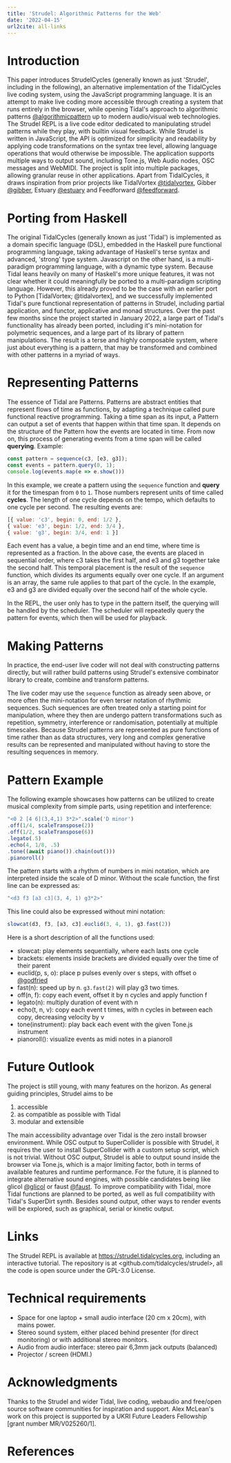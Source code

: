 ```yaml
---
title: 'Strudel: Algorithmic Patterns for the Web'
date: '2022-04-15'
url2cite: all-links
---
```


# Introduction

This paper introduces StrudelCycles (generally known as just 'Strudel', including in the following), an alternative implementation of the TidalCycles live coding system, using the JavaScript programming language. It is an attempt to make live coding more accessible through creating a system that runs entirely in the browser, while opening Tidal's approach to algorithmic patterns [@algorithmicpattern] up to modern audio/visual web technologies. The Strudel REPL is a live code editor dedicated to manipulating strudel patterns while they play, with builtin visual feedback. While Strudel is written in JavaScript, the API is optimized for simplicity and readability by applying code transformations on the syntax tree level, allowing language operations that would otherwise be impossible. The application supports multiple ways to output sound, including Tone.js, Web Audio nodes, OSC messages and WebMIDI. The project is split into multiple packages, allowing granular reuse in other applications. Apart from TidalCycles, it draws inspiration from prior projects like TidalVortex [@tidalvortex], Gibber [@gibber], Estuary [@estuary] and Feedforward [@feedforward].

# Porting from Haskell

The original TidalCycles (generally known as just 'Tidal') is implemented as a domain specific language (DSL), embedded in the Haskell pure functional programming language, taking advantage of Haskell's terse syntax and advanced, 'strong' type system. Javascript on the other hand, is a multi-paradigm programming language, with a dynamic type system. Because Tidal leans heavily on many of Haskell's more unique features, it was not clear whether it could meaningfully be ported to a multi-paradigm scripting language. However, this already proved to be the case with an earlier port to Python [TidalVortex; @tidalvortex], and we successfully implemented Tidal's pure functional representation of patterns in Strudel, including partial application, and functor, applicative and monad structures. Over the past few months since the project started in January 2022, a large part of Tidal's functionality has already been ported, including it's mini-notation for polymetric sequences, and a large part of its library of pattern manipulations. The result is a terse and highly composable system, where just about everything is a pattern, that may be transformed and combined with other patterns in a myriad of ways.

# Representing Patterns

The essence of Tidal are Patterns. Patterns are abstract entities that represent flows of time as functions, by adapting a technique called pure functional reactive programming.
Taking a time span as its input, a Pattern can output a set of events that happen within that time span.
It depends on the structure of the Pattern how the events are located in time.
From now on, this process of generating events from a time span will be called **querying**.
Example:

```js
const pattern = sequence(c3, [e3, g3]);
const events = pattern.query(0, 1);
console.log(events.map(e => e.show()))
```

In this example, we create a pattern using the `sequence` function and **query** it for the timespan from `0` to `1`.
Those numbers represent units of time called **cycles**. The length of one cycle  depends on the tempo, which defaults to one cycle per second.
The resulting events are:

```js
[{ value: 'c3', begin: 0, end: 1/2 },
{ value: 'e3', begin: 1/2, end: 3/4 },
{ value: 'g3', begin: 3/4, end: 1 }]
```

Each event has a value, a begin time and an end time, where time is represented as a fraction.
In the above case, the events are placed in sequential order, where c3 takes the first half, and e3 and g3 together take the second half.
This temporal placement is the result of the `sequence` function, which divides its arguments equally over one cycle.
If an argument is an array, the same rule applies to that part of the cycle. In the example, e3 and g3 are divided equally over the second half of the whole cycle.

In the REPL, the user only has to type in the pattern itself, the querying will be handled by the scheduler.
The scheduler will repeatedly query the pattern for events, which then will be used for playback.

# Making Patterns

In practice, the end-user live coder will not deal with constructing patterns directly, but will rather build patterns using Strudel's extensive combinator library to create, combine and transform patterns.

The live coder may use the `sequence` function as already seen above, or more often the mini-notation for even terser notation of rhythmic sequences. Such sequences are often treated only a starting point for manipulation, where they then are undergo pattern transformations such as repetition, symmetry, interference or randomisation, potentially at multiple timescales. Because Strudel patterns are represented as pure functions of time rather than as data structures, very long and complex generative results can be represented and manipulated without having to store the resulting sequences in memory.

# Pattern Example

The following example showcases how patterns can be utilized to create musical complexity from simple parts, using repetition and interference:

```js
"<0 2 [4 6](3,4,1) 3*2>".scale('D minor')
.off(1/4, scaleTranspose(2))
.off(1/2, scaleTranspose(6))
.legato(.5)
.echo(4, 1/8, .5)
.tone((await piano()).chain(out()))
.pianoroll()
```

The pattern starts with a rhythm of numbers in mini notation, which are interpreted inside the scale of D minor.
Without the scale function, the first line can be expressed as:

```js
"<d3 f3 [a3 c3](3, 4, 1) g3*2>"
```

This line could also be expressed without mini notation:

```js
slowcat(d3, f3, [a3, c3].euclid(3, 4, 1), g3.fast(2))
```

Here is a short description of all the functions used:

- slowcat: play elements sequentially, where each lasts one cycle
- brackets: elements inside brackets are divided equally over the time of their parent
- euclid(p, s, o): place p pulses evenly over s steps, with offset o [@godfried]
- fast(n): speed up by n. `g3.fast(2)` will play g3 two times.
- off(n, f): copy each event, offset it by n cycles and apply function f
- legato(n): multiply duration of event with n
- echo(t, n, v): copy each event t times, with n cycles in between each copy, decreasing velocity by v
- tone(instrument): play back each event with the given Tone.js instrument
- pianoroll(): visualize events as midi notes in a pianoroll

# Future Outlook

The project is still young, with many features on the horizon. As general guiding principles, Strudel aims to be

1. accessible
2. as compatible as possible with Tidal
3. modular and extensible

The main accessibility advantage over Tidal is the zero install browser environment.
While OSC output to SuperCollider is possible with Strudel, it requires the user to install SuperCollider with a custom setup script, which is not trivial. Without OSC output, Strudel is able to output sound inside the browser via Tone.js, which is a major limiting factor, both in terms
of available features and runtime performance. For the future, it is planned to integrate alternative sound engines, with possible candidates being like glicol [@glicol] or faust [@faust]. To improve compatibility with Tidal, more Tidal functions are planned to be ported, as well as full compatibility with Tidal's SuperDirt synth. Besides sound output, other ways to render events will be explored, such as graphical, serial or kinetic output.

# Links

The Strudel REPL is available at <https://strudel.tidalcycles.org>, including an interactive tutorial.
The repository is at <github.com/tidalcycles/strudel>, all the code is open source under the GPL-3.0 License.

# Technical requirements

- Space for one laptop + small audio interface (20 cm x 20cm), with mains power.
- Stereo sound system, either placed behind presenter (for direct monitoring) or with additional stereo monitors.
- Audio from audio interface: stereo pair 6,3mm jack outputs (balanced)
- Projector / screen (HDMI.)

# Acknowledgments

Thanks to the Strudel and wider Tidal, live coding, webaudio and free/open source software communities for inspiration and support. Alex McLean's work on this project is supported by a UKRI Future Leaders Fellowship [grant number MR/V025260/1].

# References

[@roberts2016]: https://www.tandfonline.com/doi/abs/10.1080/14794713.2016.1227602?journalCode=rpdm20
[@gibber]: https://quod.lib.umich.edu/i/icmc/bbp2372.2012.011/2/--gibber-live-coding-audio-in-the-browser?page=root;size=150;view=text
[@alternate-timelines]: https://zenodo.org/record/5788732
[@tidal.pegjs]: https://www.semanticscholar.org/paper/Bringing-the-TidalCycles-Mini-Notation-to-the-Roberts/74965efadd572ae3f40d14c633a5c8581c1b9f42
[@tidalvortex]: https://zenodo.org/record/6456380
[@estuary]: https://www.semanticscholar.org/paper/Estuary%3A-Browser-based-Collaborative-Projectional-Ogborn-Beverley/c6b5d34575d6230dfd8751ca4af8e5f6e44d916b
[@tidalcycles]: https://dl.acm.org/doi/10.1145/2633638.2633647
[@hession]: https://www.scopus.com/record/display.uri?eid=2-s2.0-84907386880&origin=inward&txGid=03307e26fba02a27bdc68bda462016f6266316467_Extending_Instruments_with_Live_Algorithms_in_a_Percussion_Code_Duo
[@spiegel]: https://www.academia.edu/664807/Manipulations_of_musical_patterns
[@bel]: https://citeseerx.ist.psu.edu/viewdoc/summary?doi=10.1.1.517.7129
[@algorithmicpattern]: https://zenodo.org/record/4299661
[@fabricating]: https://zenodo.org/record/2155745
[@cyclic-patterns]: https://zenodo.org/record/1548969
[@feedforward]: https://zenodo.org/record/6353969
[@godfried]: http://cgm.cs.mcgill.ca/~godfried/publications/banff-extended.pdf
[@glicol]: https://webaudioconf2021.com/wp-content/uploads/2021/06/Glicol_WAC_paper.pdf
[@faust]: https://ccrma.stanford.edu/~rmichon/publications/doc/WAC-19-ide.pdf
